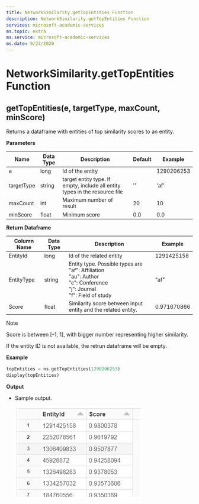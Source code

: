 ```yaml
---
title: NetworkSimilarity.getTopEntities Function
description: NetworkSimilarity.getTopEntities Function
services: microsoft-academic-services
ms.topic: extra
ms.service: microsoft-academic-services
ms.date: 9/23/2020
---
```

# NetworkSimilarity.getTopEntities Function

## getTopEntities(e, targetType, maxCount, minScore)

Returns a dataframe with entities of top similarity scores to an entity.

**Parameters**

Name | Data Type | Description | Default | Example
--- | --- | --- | --- | ---
e | long | Id of the entity | | 1290206253
targetType | string | target entity type. If empty, include all entity types in the resource file  | '' | 'af'
maxCount | int | Maximum number of result | 20 | 10
minScore | float | Minimum score | 0.0 | 0.0

**Return Dataframe**

Column Name | Data Type | Description | Example
--- | --- | --- | ---
EntityId | long | Id of the related entity | 1291425158
EntityType | string | Entity type. Possible types are <br> "af": Affiliation <br> "au": Author <br> "c": Conference <br> "j": Journal <br> "f": Field of study | "af"
Score | float | Similarity score between input entity and the related entity. | 0.971670866

> [!NOTE]
>
> Score is between [-1, 1], with bigger number representing higher similarity.
>
> If the entity ID is not available, the retrun dataframe will be empty.

**Example**

   ```python
   topEntities = ns.getTopEntities(1290206253)
   display(topEntities)
   ```

**Output**
- Sample output.

    ![GetTopEntities output](media/network-similarity/databricks-get-top-entities.png "GetTopEntities output")

